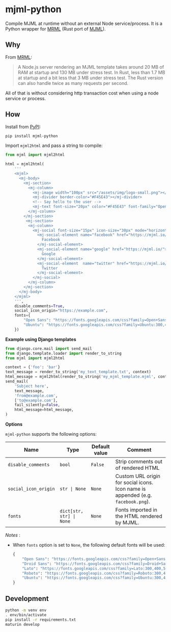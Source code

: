 # mjml-python

Compile MJML at runtime without an external Node service/process. It is a Python wrapper for [MRML](https://github.com/jdrouet/mrml) (Rust port of [MJML](https://github.com/mjmlio/mjml)).

## Why

From [MRML](https://github.com/jolimail/mrml#why):

> A Node.js server rendering an MJML template takes around 20 MB of RAM at startup and 130 MB under stress test. In Rust, less than 1.7 MB at startup and a bit less that 3 MB under stress test. The Rust version can also handle twice as many requests per second.

All of that is without considering http transaction cost when using a  node service or process.

## How

Install from [PyPI](https://pypi.org/project/mjml-python/):

```sh
pip install mjml-python
```

Import `mjml2html` and pass a string to compile: 

```py
from mjml import mjml2html

html = mjml2html(
    '''
    <mjml>
      <mj-body>
        <mj-section>
          <mj-column>
            <mj-image width="100px" src="/assets/img/logo-small.png"></mj-image>
            <mj-divider border-color="#F45E43"></mj-divider>
            <!-- Say hello to the user -->
            <mj-text font-size="20px" color="#F45E43" font-family="Open Sans">Hello World</mj-text>
          </mj-column>
        </mj-section>
         <mj-section>
          <mj-column>
            <mj-social font-size="15px" icon-size="30px" mode="horizontal">
              <mj-social-element name="facebook" href="https://mjml.io/">
                Facebook
              </mj-social-element>
              <mj-social-element name="google" href="https://mjml.io/">
                Google
              </mj-social-element>
              <mj-social-element  name="twitter" href="https://mjml.io/">
                Twitter
              </mj-social-element>
            </mj-social>
          </mj-column>
        </mj-section>
      </mj-body>
    </mjml>
    ''',
    disable_comments=True,
    social_icon_origin="https://example.com",
    fonts={
        "Open Sans": "https://fonts.googleapis.com/css?family=Open+Sans:300,400,500,700",
        "Ubuntu": "https://fonts.googleapis.com/css?family=Ubuntu:300,400,500,700",
    })
```

**Example using Django templates**

```py
from django.core.mail import send_mail
from django.template.loader import render_to_string
from mjml import mjml2html

context = {'foo': 'bar'}
text_message = render_to_string('my_text_template.txt', context)
html_message = mjml2html(render_to_string('my_mjml_template.mjml', context))
send_mail(
    'Subject here',
    text_message,
    'from@example.com',
    ['to@example.com'],
    fail_silently=False,
    html_message=html_message,
)
```

**Options**

`mjml-python` supports the following options:

| Name                 | Type                     | Default value | Comment                                                                          |
|----------------------|--------------------------|---------------|----------------------------------------------------------------------------------|
| `disable_comments`   | `bool`                   | `False`       | Strip comments out of rendered HTML                                              |
| `social_icon_origin` | `str \| None`            | `None`        | Custom URL origin for social icons. Icon name is appended (e.g. `facebook.png`). |
| `fonts`              | `dict[str, str] \| None` | `None`        | Fonts imported in the HTML rendered by MJML.                                     |

*Notes* :

- When `fonts` option is set to `None`, the following default fonts will be used: 
  ```py
  {
      "Open Sans": "https://fonts.googleapis.com/css?family=Open+Sans:300,400,500,700",
      "Droid Sans": "https://fonts.googleapis.com/css?family=Droid+Sans:300,400,500,700",
      "Lato": "https://fonts.googleapis.com/css?family=Lato:300,400,500,700",
      "Roboto": "https://fonts.googleapis.com/css?family=Roboto:300,400,500,700",
      "Ubuntu": "https://fonts.googleapis.com/css?family=Ubuntu:300,400,500,700",
  }       
  ```

## Development

```sh
python -m venv env
. env/bin/activate
pip install -r requirements.txt
maturin develop
```
